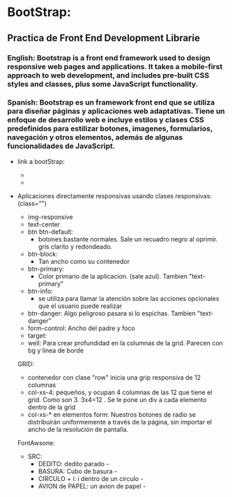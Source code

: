 # BootStrap:
## Practica de Front End Development Librarie
### English: Bootstrap is a front end framework used to design responsive web pages and applications. It takes a mobile-first approach to web development, and includes pre-built CSS styles and classes, plus some JavaScript functionality.
### Spanish: Bootstrap es un framework front end que se utiliza para diseñar páginas y aplicaciones web adaptativas. Tiene un enfoque de desarrollo web e incluye estilos y clases CSS predefinidos para estilizar botones, imagenes, formularios, navegación y otros elementos, además de algunas funcionalidades de JavaScript.

- link a bootStrap:
    - <link href="https://fonts.googleapis.com/css?family=Lobster" rel="stylesheet" type="text/css">
    - <link rel="stylesheet" href="https://maxcdn.bootstrapcdn.com/bootstrap/3.3.7/css/bootstrap.min.css" integrity="sha384-BVYiiSIFeK1dGmJRAkycuHAHRg32OmUcww7on3RYdg4Va+PmSTsz/K68vbdEjh4u" crossorigin="anonymous"/>
- Aplicaciones directamente responsivas usando clases responsivas: (class="")
    - img-responsive
    - text-center
    - btn btn-default: 
        - botones bastante normales. Sale un recuadro negro al oprimir. gris clarito y redondeado.
    - btn-block: 
        - Tan ancho como su contenedor
    - btn-primary: 
        - Color primario de la aplicacion. (sale azul). Tambien "text-primary" 
    - btn-info: 
        - se utiliza para llamar la atención sobre las acciones opcionales que el usuario puede realizar
    - btn-danger: Algo peligroso pasara si lo espichas. Tambien "text-danger"
    - form-control: Ancho del padre y foco
    - target: 
    - well: Para crear profundidad en la columnas de la grid. Parecen con bg y linea de borde
    
    GRID:
    - <div> contenedor con clase "row" inicia una grip responsiva de 12 columnas
    - col-xs-4: pequeños, y ocupan 4 columnas de las 12 que tiene el grid. Como son 3. 3x4=12 . Se le pone un div a cada elemento dentro de la grid
    - col-xs-* en elementos form: Nuestros botones de radio se distribuirán uniformemente a través de la página, sin importar el ancho de la resolución de pantalla.

    
    FontAwsone:
    - SRC: <link rel="stylesheet" href="https://use.fontawesome.com/releases/v5.8.1/css/all.css" integrity="sha384-50oBUHEmvpQ+1lW4y57PTFmhCaXp0ML5d60M1M7uH2+nqUivzIebhndOJK28anvf" crossorigin="anonymous">
        - DEDITO:         <i class="fas fa-thumbs-up"></i> dedito parado - 
        - BASURA:         <i class="fas fa-trash"></i> Cubo de basura -
        - CIRCULO + i:    <i class="fas fa-info-circle"></i> i dentro de un circulo - 
        - AVION de PAPEL: <i class="fa fa-paper-plane"></i> un avion de papel - 
    


